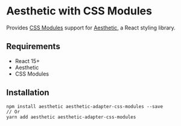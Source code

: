 # Aesthetic with CSS Modules

Provides [CSS Modules](https://github.com/css-modules/css-modules) support for
[Aesthetic](https://github.com/milesj/aesthetic), a React styling library.

## Requirements

- React 15+
- Aesthetic
- CSS Modules

## Installation

```
npm install aesthetic aesthetic-adapter-css-modules --save
// Or
yarn add aesthetic aesthetic-adapter-css-modules
```
